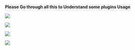 **Please Go through all this to Understand some plugins Usage**

<a href="https://github.com/lyfe00011/whatsapp-bot/wiki/filter"><img src="https://img.shields.io/badge/filter-brightgreen?style=for-the-badge&logo=appveyor%22"/></a>


<a href="https://github.com/lyfe00011/whatsapp-bot/wiki/greetings"><img src="https://img.shields.io/badge/greetings-important?style=for-the-badge&logo=appveyor%22"/></a>


<a href="https://github.com/lyfe00011/whatsapp-bot/wiki/vote"><img src="https://img.shields.io/badge/vote-yellow?style=for-the-badge&logo=appveyor%22"/></a>


<a href="https://github.com/lyfe00011/whatsapp-bot/wiki/plugins"><img src="https://img.shields.io/badge/plugins-9cf?style=for-the-badge&logo=appveyor%22"/></a>
